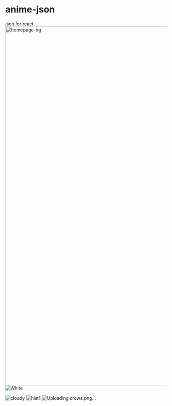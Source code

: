 # anime-json
json for react
<img width="1116" alt="homepage-bg" src="https://github.com/Afsalon/anime-json/assets/68525687/6a887e52-23bd-42ce-90a8-3f8fa09367eb">
![White](https://github.com/Afsalon/anime-json/assets/68525687/d9b773c2-4ddb-41f5-87b1-acc4fa2498a5)

![cloudy](https://github.com/Afsalon/anime-json/assets/68525687/c3b619be-ab1b-4972-b29f-d05d90534282)
![hist1](https://github.com/Afsalon/anime-json/assets/68525687/c2dd972f-0c7f-4452-8909-bedb21d7fe7c)
![Uploading crows.png…]()

